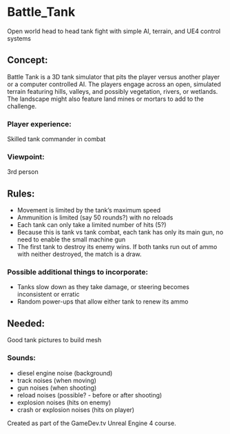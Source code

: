 
# Battle_Tank
Open world head to head tank fight with simple AI, terrain, and UE4 control systems

## Concept:
Battle Tank is a 3D tank simulator that pits the player versus another player or a computer controlled AI. The players engage across an open, simulated terrain featuring hills, valleys, and possibly vegetation, rivers, or wetlands. The landscape might also feature land mines or mortars to add to the challenge.

### Player experience:
Skilled tank commander in combat

### Viewpoint:
3rd person

## Rules:
* Movement is limited by the tank’s maximum speed
* Ammunition is limited (say 50 rounds?) with no reloads
* Each tank can only take a limited number of hits (5?)
* Because this is tank vs tank combat, each tank has only its main gun, no need to enable the small machine gun
* The first tank to destroy its enemy wins. If both tanks run out of ammo with neither destroyed, the match is a draw.

### Possible additional things to incorporate:
* Tanks slow down as they take damage, or steering becomes inconsistent or erratic
* Random power-ups that allow either tank to renew its ammo

## Needed:
Good tank pictures to build mesh
### Sounds:
* diesel engine noise (background)
* track noises (when moving)
* gun noises (when shooting)
* reload noises (possible? - before or after shooting)
* explosion noises (hits on enemy)
* crash or explosion noises (hits on player)

Created as part of the GameDev.tv Unreal Engine 4 course.
